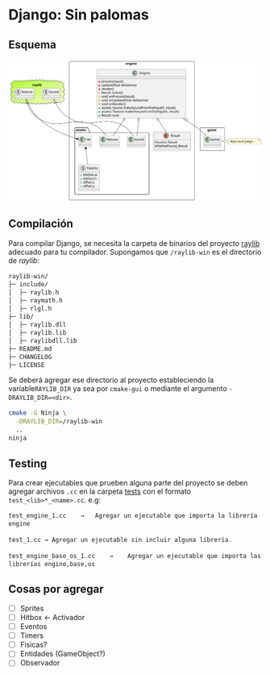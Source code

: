# Django: Sin palomas

## Esquema
![](schema.svg)

## Compilación
Para compilar Django, se necesita la carpeta de binarios del proyecto [raylib](https://github.com/raysan5/raylib/releases/tag/5.0) adecuado para tu compilador.
Supongamos que `/raylib-win` es el directorio de _raylib_:
```
raylib-win/
├─ include/
│  ├─ raylib.h
│  ├─ raymath.h
│  ├─ rlgl.h
├─ lib/
│  ├─ raylib.dll
│  ├─ raylib.lib
│  ├─ raylibdll.lib
├─ README.md
├─ CHANGELOG
├─ LICENSE
```
Se deberá agregar ese directorio al proyecto estableciendo la variable`RAYLIB_DIR` ya sea por `cmake-gui` o mediante el argumento `-DRAYLIB_DIR=<dir>`.
```sh
cmake -G Ninja \
  -DRAYLIB_DIR=/raylib-win
  ..
ninja
```

## Testing
Para crear ejecutables que prueben alguna parte del proyecto se deben agregar archivos `.cc` en la carpeta [tests](/tests/) con el formato `test_<lib>*_<name>.cc`. e.g:
```
test_engine_1.cc    →   Agregar un ejecutable que importa la librería engine

test_1.cc → Agregar un ejecutable sin incluir alguna librería.

test_engine_base_os_1.cc    →    Agregar un ejecutable que importa las librerías engine,base,os
```

## Cosas por agregar
- [ ] Sprites
- [ ] Hitbox <- Activador
- [ ] Eventos
- [ ] Timers
- [ ] Fisicas?
- [ ] Entidades (GameObject?)
- [ ] Observador
